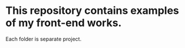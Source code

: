 <h1>This repository contains examples of my front-end works.</h1>

<p>Each folder is separate project.<p>